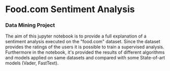 # Food.com Sentiment Analysis
### Data Mining Project

The aim of this jupyter notebook is to provide a full explanation of a sentiment analysis executed on the "food.com" dataset. Since the dataset provides the ratings of the users it is possible to train a supervised analysis. Furthermore in the notebook, it's provided the results of different algorithms and models applied on same datasets and compared with some State-of-art models (Vader, FastText). 
